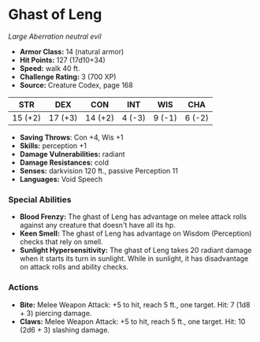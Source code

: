 # Ghast of Leng

*Large* *Aberration* *neutral evil*

- **Armor Class:** 14 (natural armor)
- **Hit Points:** 127 (17d10+34)
- **Speed:** walk 40 ft.
- **Challenge Rating:** 3 (700 XP)
- **Source:** Creature Codex, page 168

| STR | DEX | CON | INT | WIS | CHA |
| --- | --- | --- | --- | --- | --- |
| 15 (+2) | 17 (+3) | 14 (+2) | 4 (-3) | 9 (-1) | 6 (-2) |

- **Saving Throws**: Con +4, Wis +1
- **Skills:** perception +1
- **Damage Vulnerabilities:** radiant
- **Damage Resistances:** cold
- **Senses:** darkvision 120 ft., passive Perception 11
- **Languages:** Void Speech

### Special Abilities

- **Blood Frenzy:** The ghast of Leng has advantage on melee attack rolls against any creature that doesn't have all its hp.
- **Keen Smell:** The ghast of Leng has advantage on Wisdom (Perception) checks that rely on smell.
- **Sunlight Hypersensitivity:** The ghast of Leng takes 20 radiant damage when it starts its turn in sunlight. While in sunlight, it has disadvantage on attack rolls and ability checks.

### Actions

- **Bite:** Melee Weapon Attack: +5 to hit, reach 5 ft., one target. Hit: 7 (1d8 + 3) piercing damage.
- **Claws:** Melee Weapon Attack: +5 to hit, reach 5 ft., one target. Hit: 10 (2d6 + 3) slashing damage.


